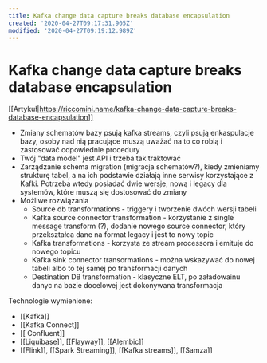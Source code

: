 ```yaml
---
title: Kafka change data capture breaks database encapsulation
created: '2020-04-27T09:17:31.905Z'
modified: '2020-04-27T09:19:12.989Z'
---
```


# Kafka change data capture breaks database encapsulation

[[Artykuł|https://riccomini.name/kafka-change-data-capture-breaks-database-encapsulation]]

* Zmiany schematów bazy psują kafka streams, czyli psują enkaspulacje bazy, osoby nad nią pracujące muszą uważać na to co robią i zastosować odpowiednie procedury
* Twój "data model" jest API i trzeba tak traktować
* Zarządzanie schema migration (migracja schematów?), kiedy zmieniamy strukturę tabel, a na ich podstawie działają inne serwisy korzystające z Kafki. Potrzeba wtedy posiadać dwie wersje, nową i legacy dla systemów, które muszą się dostosować do zmiany
* Możliwe rozwiązania
    * Source db transformations - triggery i tworzenie dwóch wersji tabeli
    * Kafka source connector transformation - korzystanie z single message transform (?), dodanie nowego source connector, który przekształca dane na format legacy i jest to nowy topic
    * Kafka transformations - korzysta ze stream processora i emituje do nowego topicu
    * Kafka sink connector transormations - można wskazywać do nowej tabeli albo to tej samej po transformacji danych
    * Destination DB transformation - klasyczne ELT, po załadowainu danyc na bazie docelowej jest dokonywana transformacja


Technologie wymienione:

* [[Kafka]]
* [[Kafka Connect]]
* [[ Confluent]]
* [[Liquibase]], [[Flayway]], [[Alembic]]
* [[Flink]], [[Spark Streaming]], [[Kafka streams]], [[Samza]]
